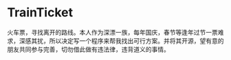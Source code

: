 # TrainTicket
火车票，寻找离开的路线。本人作为深漂一族，每年国庆，春节等逢年过节一票难求，深感其扰，所以决定写一个程序来帮我找出可行方案。并将其开源，望有意的朋友共同参与完善，切勿借此做有违法律，违背道义的事情。
